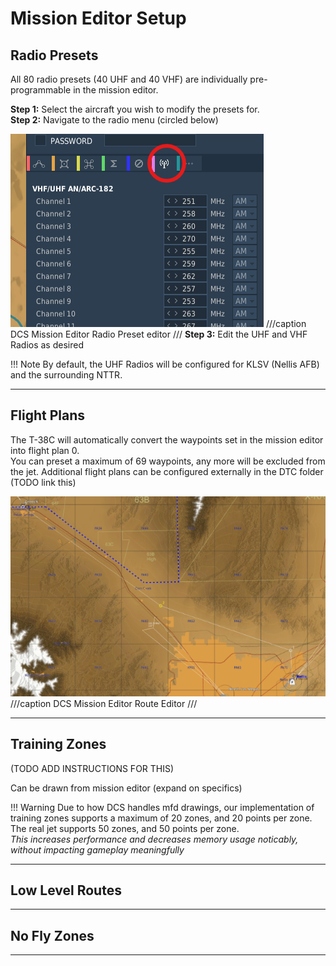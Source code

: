 # Mission Editor Setup

## Radio Presets
All 80 radio presets (40 UHF and 40 VHF) are individually pre-programmable in the mission editor.

**Step 1:** Select the aircraft you wish to modify the presets for.  
**Step 2:** Navigate to the radio menu (circled below)

![alt text](images/radio-presets.png)
///caption
DCS Mission Editor Radio Preset editor
///
**Step 3:** Edit the UHF and VHF Radios as desired

!!! Note
    By default, the UHF Radios will be configured for KLSV (Nellis AFB) and the surrounding NTTR.

---

## Flight Plans

The T-38C will automatically convert the waypoints set in the mission editor into flight plan 0.  
You can preset a maximum of 69 waypoints, any more will be excluded from the jet. Additional flight plans can be configured externally in the DTC folder (TODO link this)

![alt text](images/me-routes.png)
///caption
DCS Mission Editor Route Editor
///

---

## Training Zones

(TODO ADD INSTRUCTIONS FOR THIS)

Can be drawn from mission editor (expand on specifics)

!!! Warning
    Due to how DCS handles mfd drawings, our implementation of training zones supports a maximum of 20 zones, and 20 points per zone.  
    The real jet supports 50 zones, and 50 points per zone.  
    *This increases performance and decreases memory usage noticably, without impacting gameplay meaningfully*

---

## Low Level Routes

---

## No Fly Zones

---
